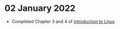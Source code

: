 # 02 January 2022

* Completed Chapter 3 and 4 of [Introduction to Linux](https://www.edx.org/course/introduction-to-linux)
